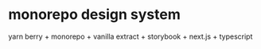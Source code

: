 # monorepo design system

yarn berry + monorepo + vanilla extract + storybook + next.js + typescript